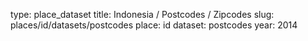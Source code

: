 type: place_dataset
title: Indonesia / Postcodes / Zipcodes
slug: places/id/datasets/postcodes
place: id
dataset: postcodes
year: 2014
